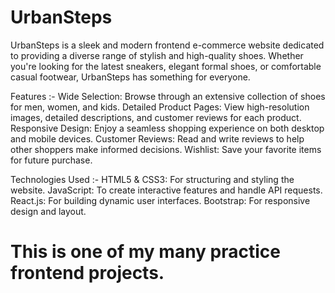 # UrbanSteps

UrbanSteps is a sleek and modern frontend e-commerce website dedicated to providing a diverse range of stylish and high-quality shoes. Whether you're looking for the latest sneakers, elegant formal shoes, or comfortable casual footwear, UrbanSteps has something for everyone.

Features :-
Wide Selection: Browse through an extensive collection of shoes for men, women, and kids.
Detailed Product Pages: View high-resolution images, detailed descriptions, and customer reviews for each product.
Responsive Design: Enjoy a seamless shopping experience on both desktop and mobile devices.
Customer Reviews: Read and write reviews to help other shoppers make informed decisions.
Wishlist: Save your favorite items for future purchase.

Technologies Used :-
HTML5 & CSS3: For structuring and styling the website.
JavaScript: To create interactive features and handle API requests.
React.js: For building dynamic user interfaces.
Bootstrap: For responsive design and layout.

# This is one of my many practice frontend projects.
